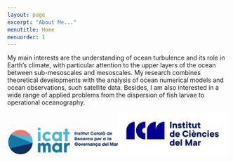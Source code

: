 ```yaml
---
layout: page
excerpt: "About Me..."
menutitle: Home
menuorder: 1
---
```


My main interests are the understanding of ocean turbulence and its role in Earth’s climate, with particular attention to the upper layers of the ocean between sub-mesoscales and mesoscales. My research combines theoretical developments with the analysis of ocean numerical models and ocean observations, such satellite data. Besides, I am also interested in a wide range of applied problems from the dispersion of fish larvae to operational oceanography.

<center>
<img src="images/icatmar_marca_horit.png" width="250"><img src="images/Logo-ICM.png" width="250">
</center>

